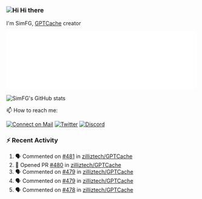 ### <img src='https://qpluspicture.oss-cn-beijing.aliyuncs.com/6LjjQA/Hi.gif' alt='Hi' width="24"/> Hi there

I'm SimFG, [GPTCache](https://github.com/zilliztech/GPTCache) creator

![Metrics 👋](/metrics.plugin.followup.user.svg)

![SimFG's GitHub stats](https://github-readme-stats.vercel.app/api?username=SimFG&show_icons=true&theme=radical&count_private=true)

📫 How to reach me:

[![Connect on Mail](https://img.shields.io/badge/Ask%20me-anything-1abc9c.svg)](mailto:1142838399@qq.com)
[![Twitter](https://img.shields.io/twitter/follow/FogSim?style=social)](https://twitter.com/FogSim)
[![Discord](https://img.shields.io/discord/1092648432495251507?label=Discord&logo=discord)](https://discord.gg/Q8C6WEjSWV)

### :zap: Recent Activity

<!--START_SECTION:activity-->
1. 🗣 Commented on [#481](https://github.com/zilliztech/GPTCache/issues/481) in [zilliztech/GPTCache](https://github.com/zilliztech/GPTCache)
2. 💪 Opened PR [#480](https://github.com/zilliztech/GPTCache/pull/480) in [zilliztech/GPTCache](https://github.com/zilliztech/GPTCache)
3. 🗣 Commented on [#479](https://github.com/zilliztech/GPTCache/issues/479) in [zilliztech/GPTCache](https://github.com/zilliztech/GPTCache)
4. 🗣 Commented on [#479](https://github.com/zilliztech/GPTCache/issues/479) in [zilliztech/GPTCache](https://github.com/zilliztech/GPTCache)
5. 🗣 Commented on [#478](https://github.com/zilliztech/GPTCache/issues/478) in [zilliztech/GPTCache](https://github.com/zilliztech/GPTCache)
<!--END_SECTION:activity-->

